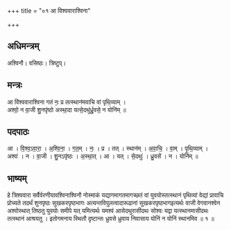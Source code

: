 +++
title = "०१ आ विश्ववाराश्विना"

+++
## अधिमन्त्रम्
अश्विनौ। वसिष्ठः। त्रिष्टुप्।

## मन्त्रः
आ वि॑श्ववाराश्विना गतं नः॒ प्र तत्स्थान॑मवाचि वां पृथि॒व्याम् ।  
अश्वो॒ न वा॒जी शु॒नपृ॑ष्ठो अस्था॒दा यत्से॒दथु॑र्ध्रु॒वसे॒ न योनि॑म् ॥

## पदपाठः
आ । वि॒श्व॒ऽवा॒रा॒ । अ॒श्वि॒ना॒ । ग॒त॒म् । नः॒ । प्र । तत् । स्थान॑म् । अ॒वा॒चि॒ । वा॒म् । पृ॒थि॒व्याम् ।  
अश्वः॑ । न । वा॒जी । शु॒नऽपृ॑ष्ठः । अ॒स्था॒त् । आ । यत् । से॒दथुः॑ । ध्रु॒वसे॑ । न । योनि॑म् ॥

## भाष्यम्
हे त्रिश्ववारा सर्वैर्वरणीयावश्विनाश्विनौ नोस्माकं यद्यागमागतमागच्छतं वां युवयोस्तत्स्थानं पृथिव्यां वेद्यां प्रावाचि प्रोच्यते तदर्थं शुनपृष्ठः सुखकरपृष्ठभागः अत्यन्तविपुलत्वादारूढानां सुखकरपृष्ठभागइत्यर्थः वाजी वेगवानश्वेन अश्वोस्थात् तिष्ठतु युवयोः समीपे यत् यमित्यर्थः यमश्वं आसेदथुरासीदथः सोश्वः यद्वा यत्स्थानमासीदथः तत्स्थानं आश्रयतु । इतोगमनाय स्थितौ दृष्टान्तः ध्रुवसे ध्रुवाय निवासाय योनिं न योनिं स्थानमिव ॥ १ ॥